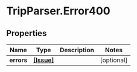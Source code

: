 # TripParser.Error400

## Properties

Name | Type | Description | Notes
------------ | ------------- | ------------- | -------------
**errors** | [**[Issue]**](Issue.md) |  | [optional] 


